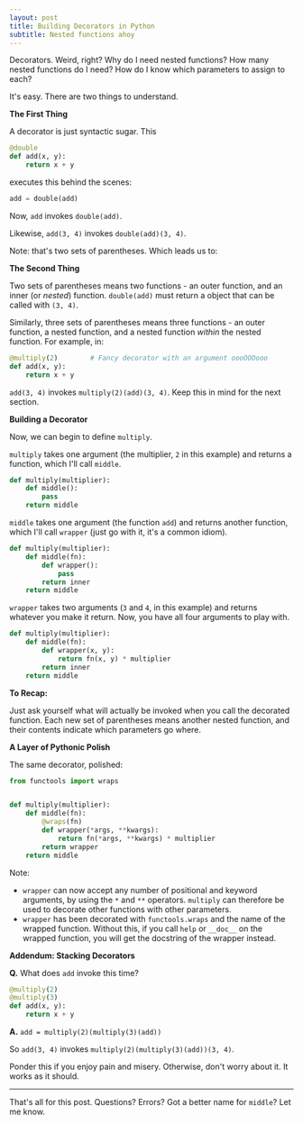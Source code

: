 ```yaml
---
layout: post
title: Building Decorators in Python
subtitle: Nested functions ahoy
---
```


Decorators. Weird, right? Why do I need nested functions? How many nested functions do I need? How do I know which parameters to assign to each?

It's easy. There are two things to understand.

**The First Thing**

A decorator is just syntactic sugar. This

```python
@double
def add(x, y):
    return x + y
```

executes this behind the scenes:

```python
add = double(add)
```

Now, `add` invokes `double(add)`.

Likewise, `add(3, 4)` invokes `double(add)(3, 4)`.

Note: that's two sets of parentheses. Which leads us to:

**The Second Thing**

Two sets of parentheses means two functions - an outer function, and an inner (or *nested*) function. `double(add)` must return a object that can be called with `(3, 4)`.

Similarly, three sets of parentheses means three functions - an outer function, a nested function, and a nested function *within* the nested function. For example, in:

```python
@multiply(2)        # Fancy decorator with an argument oooOOOooo
def add(x, y):
    return x + y
``` 

`add(3, 4)` invokes `multiply(2)(add)(3, 4)`. Keep this in mind for the next section.

**Building a Decorator**

Now, we can begin to define `multiply`.

`multiply` takes one argument (the multiplier, `2` in this example) and returns a function, which I'll call `middle`.

```python
def multiply(multiplier):
    def middle():
        pass
    return middle
```

`middle` takes one argument (the function `add`) and returns another function, which I'll call `wrapper` (just go with it, it's a common idiom).

```python
def multiply(multiplier):
    def middle(fn):
        def wrapper():
            pass
        return inner
    return middle
```

`wrapper` takes two arguments (`3` and `4`, in this example) and returns whatever you make it return. Now, you have all four arguments to play with.

```python
def multiply(multiplier):
    def middle(fn):
        def wrapper(x, y):
            return fn(x, y) * multiplier
        return inner
    return middle
```

**To Recap:**

Just ask yourself what will actually be invoked when you call the decorated function. Each new set of parentheses means another nested function, and their contents indicate which parameters go where.

**A Layer of Pythonic Polish**

The same decorator, polished:

```python
from functools import wraps


def multiply(multiplier):
    def middle(fn):
        @wraps(fn)
        def wrapper(*args, **kwargs):
            return fn(*args, **kwargs) * multiplier
        return wrapper
    return middle
```

Note:
- `wrapper` can now accept any number of positional and keyword arguments, by using the `*` and `**` operators. `multiply` can therefore be used to decorate other functions with other parameters.
- `wrapper` has been decorated with `functools.wraps` and the name of the wrapped function. Without this, if you call `help` or `__doc__` on the wrapped function, you will get the docstring of the wrapper instead.

**Addendum: Stacking Decorators**

**Q.** What does `add` invoke this time?

```python
@multiply(2)
@multiply(3)
def add(x, y):
    return x + y
```

**A.** `add = multiply(2)(multiply(3)(add))`

So `add(3, 4)` invokes `multiply(2)(multiply(3)(add))(3, 4)`.

Ponder this if you enjoy pain and misery. Otherwise, don't worry about it. It works as it should.

---

That's all for this post. Questions? Errors? Got a better name for `middle`? Let me know.
